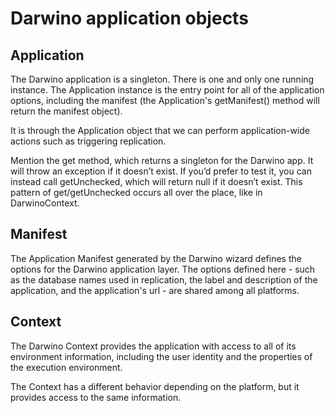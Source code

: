 # Darwino application objects

## Application
The Darwino application is a singleton. There is one and only one running instance. The Application instance is the entry point for all of the application options, including the manifest (the Application's getManifest() method will return the manifest object).

It is through the Application object that we can perform application-wide actions such as triggering replication.

Mention the get method, which returns a singleton for the Darwino app. It will throw an exception if it doesn’t exist. If you’d prefer to test it, you can instead call getUnchecked, which will return null if it doesn’t exist. This pattern of get/getUnchecked occurs all over the place, like in DarwinoContext.

## Manifest
The Application Manifest generated by the Darwino wizard defines the options for the Darwino application layer. The options defined here - such as the database names used in replication, the label and description of the application, and the application's url - are shared among all platforms.

## Context
The Darwino Context provides the application with access to all of its environment information, including the user identity and the properties of the execution environment.

The Context has a different behavior depending on the platform, but it provides access to the same information.